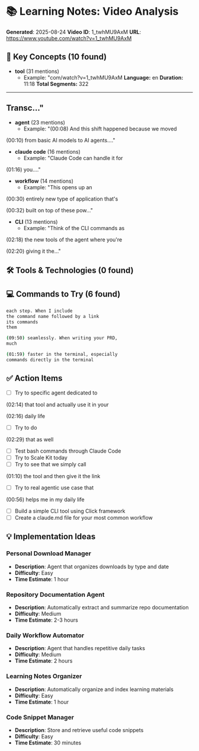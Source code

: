 # 📚 Learning Notes: Video Analysis
**Generated**: 2025-08-24
**Video ID**: 1_twhMU9AxM
**URL**: https://www.youtube.com/watch?v=1_twhMU9AxM

## 🎯 Key Concepts (10 found)
- **tool** (31 mentions)
  - Example: "com/watch?v=1_twhMU9AxM
**Language:** en
**Duration:** 11:18
**Total Segments:** 322

---

## Transc..."
- **agent** (23 mentions)
  - Example: "(00:08) And this shift happened because we moved

(00:10) from basic AI models to AI agents...."
- **claude code** (16 mentions)
  - Example: "Claude Code can handle it for

(01:16) you...."
- **workflow** (14 mentions)
  - Example: "This opens up an

(00:30) entirely new type of application that's

(00:32) built on top of these pow..."
- **CLI** (13 mentions)
  - Example: "Think of the CLI commands as

(02:18) the new tools of the agent where you're

(02:20) giving it the..."

## 🛠️ Tools & Technologies (0 found)

## 💻 Commands to Try (6 found)
```bash
each step. When I include
the command name followed by a link
its commands
them

(09:50) seamlessly. When writing your PRD,
much

(01:59) faster in the terminal, especially
commands directly in the terminal
```

## ✅ Action Items
- [ ] Try to specific agent dedicated to

(02:14) that tool and actually use it in your

(02:16) daily life
- [ ] Try to do

(02:29) that as well
- [ ] Test bash commands through Claude Code
- [ ] Try to Scale Kit today
- [ ] Try to see that we simply call

(01:10) the tool and then give it the link
- [ ] Try to real agentic use case that

(00:56) helps me in my daily life
- [ ] Build a simple CLI tool using Click framework
- [ ] Create a claude.md file for your most common workflow

## 💡 Implementation Ideas

### Personal Download Manager
- **Description**: Agent that organizes downloads by type and date
- **Difficulty**: Easy
- **Time Estimate**: 1 hour

### Repository Documentation Agent
- **Description**: Automatically extract and summarize repo documentation
- **Difficulty**: Medium
- **Time Estimate**: 2-3 hours

### Daily Workflow Automator
- **Description**: Agent that handles repetitive daily tasks
- **Difficulty**: Medium
- **Time Estimate**: 2 hours

### Learning Notes Organizer
- **Description**: Automatically organize and index learning materials
- **Difficulty**: Easy
- **Time Estimate**: 1 hour

### Code Snippet Manager
- **Description**: Store and retrieve useful code snippets
- **Difficulty**: Easy
- **Time Estimate**: 30 minutes
